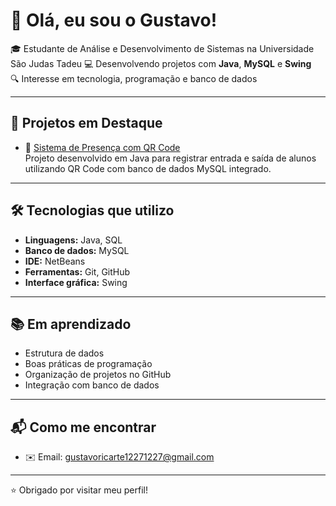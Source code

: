 # 👋 Olá, eu sou o Gustavo!

🎓 Estudante de Análise e Desenvolvimento de Sistemas na Universidade São Judas Tadeu
💻 Desenvolvendo projetos com **Java**, **MySQL** e **Swing**  
🔍 Interesse em tecnologia, programação e banco de dados

---

## 🚀 Projetos em Destaque

- 📲 [Sistema de Presença com QR Code](https://github.com/guricartee/sistema-presenca-qrcode-java)  
  Projeto desenvolvido em Java para registrar entrada e saída de alunos utilizando QR Code com banco de dados MySQL integrado.

---

## 🛠️ Tecnologias que utilizo

- **Linguagens:** Java, SQL  
- **Banco de dados:** MySQL  
- **IDE:** NetBeans  
- **Ferramentas:** Git, GitHub  
- **Interface gráfica:** Swing

---

## 📚 Em aprendizado

- Estrutura de dados  
- Boas práticas de programação  
- Organização de projetos no GitHub  
- Integração com banco de dados

---

## 📬 Como me encontrar

- ✉️ Email: gustavoricarte12271227@gmail.com


---

⭐ Obrigado por visitar meu perfil!
